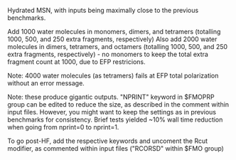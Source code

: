 Hydrated MSN, with inputs being maximally close to the previous benchmarks.

Add 1000 water molecules in monomers, dimers, and tetramers (totalling 1000, 500, and 250 extra fragments, respectively)
Also add 2000 water molecules in dimers, tetramers, and octamers (totalling 1000, 500, and 250 extra fragments, respectively) - no monomers to keep the total extra fragment count at 1000, due to EFP restricions.

Note: 4000 water molecules (as tetramers) fails at EFP total polarization without an error message.

Note: these produce gigantic outputs. "NPRINT" keyword in $FMOPRP group can be edited to reduce the size, as described in the comment within input files. However, you might want to keep the settings as in previous benchmarks for consistency. Brief tests yielded ~10% wall time reduction when going from nprint=0 to nprint=1.

To go post-HF, add the respective keywords and uncoment the Rcut modifier, as commented within input files ("RCORSD" within $FMO group)
